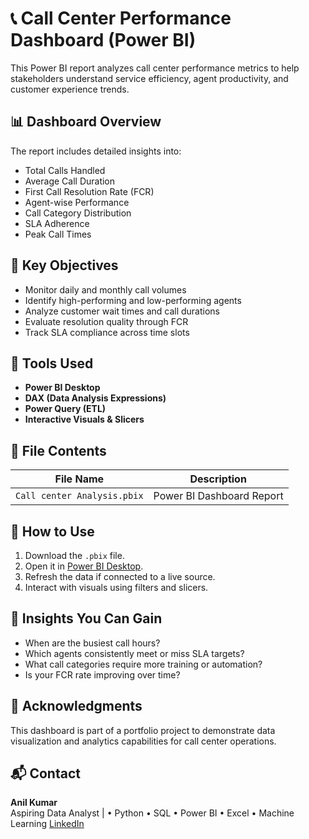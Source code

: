# 📞 Call Center Performance Dashboard (Power BI)

This Power BI report analyzes call center performance metrics to help stakeholders understand service efficiency, agent productivity, and customer experience trends.

## 📊 Dashboard Overview

The report includes detailed insights into:

- Total Calls Handled
- Average Call Duration
- First Call Resolution Rate (FCR)
- Agent-wise Performance
- Call Category Distribution
- SLA Adherence
- Peak Call Times

## 🧠 Key Objectives

- Monitor daily and monthly call volumes
- Identify high-performing and low-performing agents
- Analyze customer wait times and call durations
- Evaluate resolution quality through FCR
- Track SLA compliance across time slots

## 🔧 Tools Used

- **Power BI Desktop**
- **DAX (Data Analysis Expressions)**
- **Power Query (ETL)**
- **Interactive Visuals & Slicers**

## 📂 File Contents

| File Name                    | Description                                   |
|-----------------------------|-----------------------------------------------|
| `Call center Analysis.pbix` | Power BI Dashboard Report                     |

## 🚀 How to Use

1. Download the `.pbix` file.
2. Open it in [Power BI Desktop](https://powerbi.microsoft.com/desktop).
3. Refresh the data if connected to a live source.
4. Interact with visuals using filters and slicers.

## 📌 Insights You Can Gain

- When are the busiest call hours?
- Which agents consistently meet or miss SLA targets?
- What call categories require more training or automation?
- Is your FCR rate improving over time?

## 🙌 Acknowledgments

This dashboard is part of a portfolio project to demonstrate data visualization and analytics capabilities for call center operations.

## 📬 Contact

**Anil Kumar**  
Aspiring Data Analyst | • Python • SQL • Power BI • Excel • Machine Learning
[LinkedIn](https://www.linkedin.com/in/anil-kumar-554561225/)
